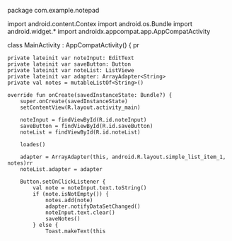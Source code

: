 
package com.example.notepad 

import android.content.Contex 
import android.os.Bundle
import android.widget.*
import androidx.appcompat.app.AppCompatActivity

class MainActivity : AppCompatActivity() {  pr

    private lateinit var noteInput: EditText 
    private lateinit var saveButton: Button
    private lateinit var noteList: ListViewe
    private lateinit var adapter: ArrayAdapter<String>
    private val notes = mutableListOf<String>()

    override fun onCreate(savedInstanceState: Bundle?) {
        super.onCreate(savedInstanceState)
        setContentView(R.layout.activity_main)

        noteInput = findViewById(R.id.noteInput)
        saveButton = findViewById(R.id.saveButton)
        noteList = findViewById(R.id.noteList)

        loades() 

        adapter = ArrayAdapter(this, android.R.layout.simple_list_item_1, notes)rr
        noteList.adapter = adapter

        Button.setOnClickListener {
            val note = noteInput.text.toString()
            if (note.isNotEmpty()) {
                notes.add(note)
                adapter.notifyDataSetChanged()
                noteInput.text.clear()
                saveNotes()
            } else {
                Toast.makeText(this
